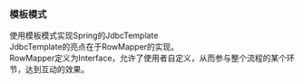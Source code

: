 
### 模板模式
 使用模板模式实现Spring的JdbcTemplate<br>
 JdbcTemplate的亮点在于RowMapper的实现。<br>
 RowMapper定义为Interface，允许了使用者自定义，从而参与整个流程的某个环节，达到互动的效果。





